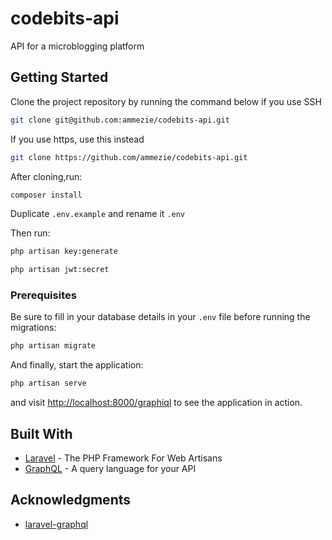 # codebits-api

API for a microblogging platform

## Getting Started

Clone the project repository by running the command below if you use SSH

```bash
git clone git@github.com:ammezie/codebits-api.git
```

If you use https, use this instead

```bash
git clone https://github.com/ammezie/codebits-api.git
```

After cloning,run:

```bash
composer install
```

Duplicate `.env.example` and rename it `.env`

Then run:

```bash
php artisan key:generate

php artisan jwt:secret
```

### Prerequisites

Be sure to fill in your database details in your `.env` file before running the migrations:

```bash
php artisan migrate
```

And finally, start the application:

```bash
php artisan serve
```

and visit [http://localhost:8000/graphiql](http://localhost:8000/graphiql) to see the application in action.

## Built With

* [Laravel](https://laravel.com) - The PHP Framework For Web Artisans
* [GraphQL](https://graphql.org) - A query language for your API

## Acknowledgments

* [laravel-graphql](https://github.com/Folkloreatelier/laravel-graphql)
